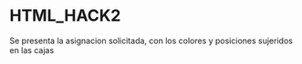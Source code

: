 # HTML_HACK2
Se presenta la asignacion solicitada, con los colores y posiciones  sujeridos en las cajas
